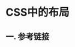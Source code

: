 # CSS中的布局

## 一. 参考链接

[阮一峰博客]: http://www.ruanyifeng.com/blog/2020/08/five-css-layouts-in-one-line.html

